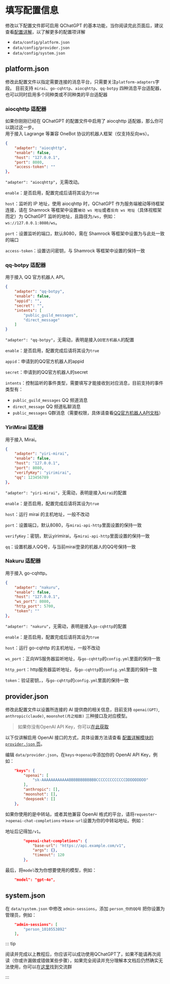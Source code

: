 # 填写配置信息

修改以下配置文件即可启用 QChatGPT 的基本功能，当你阅读完此页面后，建议查看[配置详解](../config/)，以了解更多的配置项详解

- `data/config/platform.json`
- `data/config/provider.json`
- `data/config/system.json`

## platform.json

修改此配置文件以指定需要连接的消息平台，只需要关注`platform-adapters`字段。
目前支持 `mirai`、`go-cqhttp`、`aiocqhttp`、`qq-botpy` 四种消息平台适配器，也可以同时启用多个同种类或不同种类的平台适配器

### aiocqhttp 适配器

如果你刚刚已经在 QChatGPT 的配置文件中启用了 aiocqhttp 适配器，那么你可以跳过这一步。  
用于接入 Lagrange 等兼容 OneBot 协议的机器人框架（仅支持反向ws）。

```json
{
    "adapter": "aiocqhttp",
    "enable": false,
    "host": "127.0.0.1",
    "port": 8080,
    "access-token": ""
},
```

`"adapter": "aiocqhttp"`，无需改动。

`enable`：是否启用，配置完成后请将其设为`true`

`host`：监听的 IP 地址，使用 aiocqhttp 时，QChatGPT 作为服务端被动等待框架连接，请在 Shamrock 等框架中设置`被动 ws 地址`或者`反向 ws 地址`（具体视框架而定）为 QChatGPT 监听的地址，且路径为`/ws`，例如：`ws://127.0.0.1:8080/ws`。

`port`：设置监听的端口，默认8080，需在 Shamrock 等框架中设置为与此处一致的端口

`access-token`：设置访问密钥，与 Shamrock 等框架中设置的保持一致

### qq-botpy 适配器

用于接入 QQ 官方机器人 API。

```json
{
    "adapter": "qq-botpy",
    "enable": false,
    "appid": "",
    "secret": "",
    "intents": [
        "public_guild_messages",
        "direct_message"
    ]
}
```

`"adapter": "qq-botpy"`，无需动，表明是接入`QQ官方机器人`的配置

`enable`：是否启用，配置完成后请将其设为`true`

`appid`：申请到的QQ官方机器人的appid

`secret`：申请到的QQ官方机器人的secret

`intents`：控制监听的事件类型，需要填写才能接收到对应消息，目前支持的事件类型有：

- `public_guild_messages` QQ 频道消息
- `direct_message` QQ 频道私聊消息
- `public_messages` Q群消息（需要权限，具体请查看[QQ官方机器人API文档](https://q.qq.com/)）

### YiriMirai 适配器

用于接入 Mirai。

```json
{
    "adapter": "yiri-mirai",
    "enable": false,
    "host": "127.0.0.1",
    "port": 8080,
    "verifyKey": "yirimirai",
    "qq": 123456789
},
```

`"adapter": "yiri-mirai"`，无需动，表明是接入`mirai`的配置

`enable`：是否启用，配置完成后请将其设为`true`

`host`：运行 mirai 的主机地址，一般不改动

`port`：设置端口，默认8080，与`mirai-api-http`里面设置的保持一致

`verifyKey`：密钥，默认yirimirai，与`mirai-api-http`里面设置的保持一致

`qq`：设置机器人QQ号，与当前mirai登录的机器人的QQ号保持一致

### Nakuru 适配器

用于接入 go-cqhttp。

```json
{
    "adapter": "nakuru",
    "enable": false,
    "host": "127.0.0.1",
    "ws_port": 8080,
    "http_port": 5700,
    "token": ""
},
```

`"adapter": "nakuru"`，无需动，表明是接入`go-cqhttp`的配置

`enable`：是否启用，配置完成后请将其设为`true`

`host`：运行 go-cqhttp 的主机地址，一般不改动

`ws_port`：正向WS服务器监听地址，与`go-cqhttp`的`config.yml`里面的保持一致

`http_port`：http服务器监听地址，与`go-cqhttp`的`config.yml`里面的保持一致

`token`：验证密钥，，与`go-cqhttp`的`config.yml`里面的保持一致

## provider.json

修改此配置文件以设置所连接的 AI 提供商的相关信息，目前支持 `openai(GPT)`, `anthropic(claude)`, `moonshot(月之暗面)` 三种接口及对应模型。

> 如果你没有OpenAI API Key，你可以[在此获取](https://ai.lazyshare.top/)

以下仅讲解启用 OpenAI 接口的方式，具体设置方法请查看 [配置详解模块的`provider.json` 页](../config/provider.md)。

编辑 `data/provider.json`，在`keys`->`openai`中添加你的 OpenAI API Key，例如：

```json
    "keys": {
        "openai": [
            "sk-AAAAAAAAAAAABBBBBBBBBBBBCCCCCCCCCCCCCDDDDDDDDD"
        ],
        "anthropic": [],
        "moonshot": [],
        "deepseek": []
    },
```

如果你使用的是中转站，或者其他兼容 OpenAI 格式的平台，请将`requester`->`openai-chat-completions`->`base-url`设置为你的中转站地址。例如：

地址后记得加`/v1`。

```json
        "openai-chat-completions": {
            "base-url": "https://api.example.com/v1",
            "args": {},
            "timeout": 120
        },
```

最后，将`model`改为你想要使用的模型，例如：

```json
    "model": "gpt-4o",
```

## system.json

在 `data/system.json` 中修改 `admin-sessions`，添加 `person_你的QQ号` 把你设置为管理员，例如：

```json
    "admin-sessions": [
        "person_1010553892"
    ],
```

::: tip 

阅读并完成以上教程后，你应该可以成功使用QChatGPT了，如果不能请再次阅读（你或许漏做或错做某些步骤），如果完全阅读并充分理解本文档后仍然确实无法使用，你可以在[这里](./README.md)找到交流群

:::